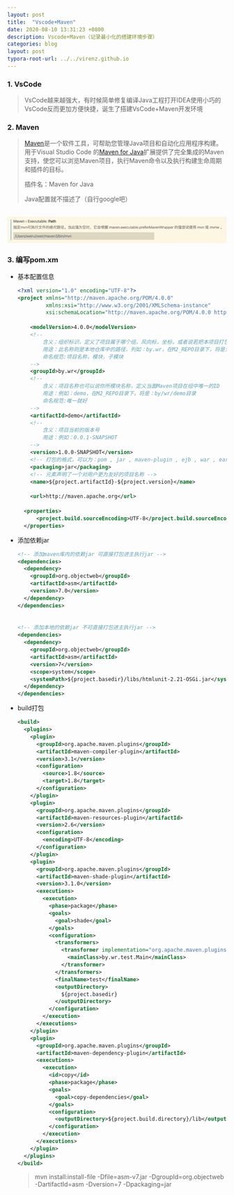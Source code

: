 ```yaml
---
layout: post
title:  "Vscode+Maven"
date: 2020-08-10 13:31:23 +0800
description: Vscode+Maven（记录最小化的搭建环境步骤）
categories: blog
layout: post
typora-root-url: ../../virenz.github.io
---
```


<!-- ![]({{ '/assets/img/20200810133123_1.jpg' | prepend: site.baseurl }}){:height='80%' width='80%'} -->



### 1. VsCode

> VsCode越来越强大，有时候简单修复编译Java工程打开IDEA使用小巧的VsCode反而更加方便快捷，诞生了搭建VsCode+Maven开发环境



### 2. Maven

> [Maven](https://maven.apache.org/)是一个软件工具，可帮助您管理Java项目和自动化应用程序构建。用于Visual Studio Code 的[Maven for Java](https://marketplace.visualstudio.com/items?itemName=vscjava.vscode-maven)扩展提供了完全集成的Maven支持，使您可以浏览Maven项目，执行Maven命令以及执行构建生命周期和插件的目标。
>
> 插件名：Maven for Java
>
> Java配置就不描述了（自行google吧）

​	 ![配置Maven地址](/assets/img/2020-08-10-2.38.26.png)



### 3. 编写pom.xm

- 基本配置信息

  ```xml
  <?xml version="1.0" encoding="UTF-8"?>
  <project xmlns="http://maven.apache.org/POM/4.0.0"
           xmlns:xsi="http://www.w3.org/2001/XMLSchema-instance"
           xsi:schemaLocation="http://maven.apache.org/POM/4.0.0 http://maven.apache.org/xsd/maven-4.0.0.xsd">
  
      <modelVersion>4.0.0</modelVersion>
      <!-- 
          含义：组织标识，定义了项目属于哪个组，风向标，坐标，或者说若把本项目打包
          用途：此名称则是本地仓库中的路径，列如：by.wr，在M2_REPO目录下，将是: by/wr
          命名规范:项目名称，模块，子模块
      -->
      <groupId>by.wr</groupId>
      <!-- 
          含义：项目名称也可以说你所模块名称，定义当面Maven项目在组中唯一的ID
          用途：例如：demo，在M2_REPO目录下，将是：by/wr/demo目录
          命名规范:唯一就好
      -->
      <artifactId>demo</artifactId>
      <!-- 
          含义：项目当前的版本号
          用途：例如：0.0.1-SNAPSHOT
      -->
      <version>1.0.0-SNAPSHOT</version>
      <!-- 打包的格式，可以为：pom , jar , maven-plugin , ejb , war , ear , rar , par -->
      <packaging>jar</packaging>
      <!-- 元素声明了一个对用户更为友好的项目名称 -->
      <name>${project.artifactId}-${project.version}</name>
  
      <url>http://maven.apache.org</url>
  
  	<properties>
  		<project.build.sourceEncoding>UTF-8</project.build.sourceEncoding>
    </properties>
  ```

- 添加依赖jar

  ```xml
  <!-- 添加maven库内的依赖jar 可直接打包进主执行jar -->
  <dependencies>
    <dependency>  
      <groupId>org.objectweb</groupId>
      <artifactId>asm</artifactId>
      <version>7.0</version>
    </dependency>
  </dependencies>
  
  
  <!-- 添加本地的依赖jar 不可直接打包进主执行jar -->
  <dependencies>
    <dependency>  
      <groupId>org.objectweb</groupId>
      <artifactId>asm</artifactId>
      <version>7</version>
      <scope>system</scope>  
      <systemPath>${project.basedir}/libs/htmlunit-2.21-OSGi.jar</systemPath>  
    </dependency>
  </dependencies>
  ```

  

- build打包

  ```xml
  <build>
    <plugins>
      <plugin>
        <groupId>org.apache.maven.plugins</groupId>
        <artifactId>maven-compiler-plugin</artifactId>
        <version>3.1</version>
        <configuration>
          <source>1.8</source>
          <target>1.8</target>
        </configuration>
      </plugin>
      <plugin>
        <groupId>org.apache.maven.plugins</groupId>
        <artifactId>maven-resources-plugin</artifactId>
        <version>2.6</version>
        <configuration>
          <encoding>UTF-8</encoding>
        </configuration>
      </plugin>
      <plugin>
        <groupId>org.apache.maven.plugins</groupId>
        <artifactId>maven-shade-plugin</artifactId>
        <version>3.1.0</version>
        <executions>
          <execution>
            <phase>package</phase>
            <goals>
              <goal>shade</goal>
            </goals>
            <configuration>
              <transformers>
                <transformer implementation="org.apache.maven.plugins.shade.resource.ManifestResourceTransformer">
                  <mainClass>by.wr.test.Main</mainClass>
                </transformer>
              </transformers>
              <finalName>test</finalName>
              <outputDirectory>
                ${project.basedir}
              </outputDirectory>
            </configuration>
          </execution>
        </executions>
      </plugin>
      <plugin>
        <groupId>org.apache.maven.plugins</groupId>
        <artifactId>maven-dependency-plugin</artifactId>
        <executions>
          <execution>
            <id>copy</id>
            <phase>package</phase>
            <goals>
              <goal>copy-dependencies</goal>
            </goals>
            <configuration>
              <outputDirectory>${project.build.directory}/lib</outputDirectory>
            </configuration>
          </execution>
        </executions>
      </plugin>
    </plugins>
  </build>
  ```

  > <!-- 本地依赖jar最后打包进主执行jar, 测试比较好用的方式直接mvn install本地.m2库内 -->
  > mvn install:install-file -Dfile=asm-v7.jar -DgroupId=org.objectweb -DartifactId=asm -Dversion=7 -Dpackaging=jar

